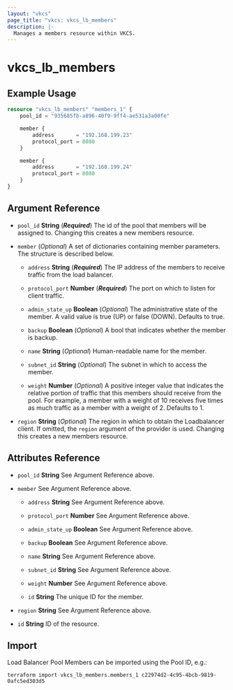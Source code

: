 ```yaml
---
layout: "vkcs"
page_title: "vkcs: vkcs_lb_members"
description: |-
  Manages a members resource within VKCS.
---
```


# vkcs_lb_members



## Example Usage
```terraform
resource "vkcs_lb_members" "members_1" {
	pool_id = "935685fb-a896-40f9-9ff4-ae531a3a00fe"

	member {
		address       = "192.168.199.23"
		protocol_port = 8080
	}

	member {
		address       = "192.168.199.24"
		protocol_port = 8080
	}
}
```
## Argument Reference
- `pool_id` **String** (***Required***) The id of the pool that members will be assigned to. Changing this creates a new members resource.

- `member` (*Optional*) A set of dictionaries containing member parameters. The structure is described below.
  - `address` **String** (***Required***) The IP address of the members to receive traffic from the load balancer.

  - `protocol_port` **Number** (***Required***) The port on which to listen for client traffic.

  - `admin_state_up` **Boolean** (*Optional*) The administrative state of the member. A valid value is true (UP) or false (DOWN). Defaults to true.

  - `backup` **Boolean** (*Optional*) A bool that indicates whether the member is backup.

  - `name` **String** (*Optional*) Human-readable name for the member.

  - `subnet_id` **String** (*Optional*) The subnet in which to access the member.

  - `weight` **Number** (*Optional*) A positive integer value that indicates the relative portion of traffic that this members should receive from the pool. For example, a member with a weight of 10 receives five times as much traffic as a member with a weight of 2. Defaults to 1.

- `region` **String** (*Optional*) The region in which to obtain the Loadbalancer client. If omitted, the `region` argument of the provider is used. Changing this creates a new members resource.


## Attributes Reference
- `pool_id` **String** See Argument Reference above.

- `member`  See Argument Reference above.
  - `address` **String** See Argument Reference above.

  - `protocol_port` **Number** See Argument Reference above.

  - `admin_state_up` **Boolean** See Argument Reference above.

  - `backup` **Boolean** See Argument Reference above.

  - `name` **String** See Argument Reference above.

  - `subnet_id` **String** See Argument Reference above.

  - `weight` **Number** See Argument Reference above.

  - `id` **String** The unique ID for the member.

- `region` **String** See Argument Reference above.

- `id` **String** ID of the resource.



## Import

Load Balancer Pool Members can be imported using the Pool ID, e.g.:

```shell
terraform import vkcs_lb_members.members_1 c22974d2-4c95-4bcb-9819-0afc5ed303d5
```
